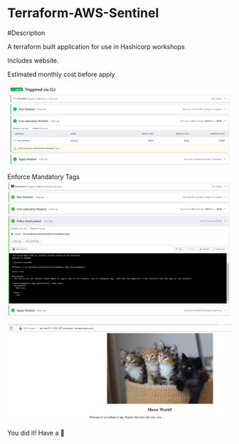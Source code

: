 # Terraform-AWS-Sentinel




#Description 

A terraform built application for use in Hashicorp workshops

Includes website.


Estimated monthly cost before apply


<img src="Costestimation.jpg" >

Enforce Mandatory Tags 
<img src="Enforce_tags.jpg" >



<img src=1-app.PNG>



<html><head><title> Team - CLOUDBABIES </title> </head> <body style=\"background-color:#1F778D\"><p style=\"text-align: center;\"><span style=\"color:#FFFFFF;\"><span style=\"font-size:28px;\">You did it! Have a &#127790;</span></span></p></body></html>

